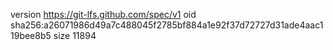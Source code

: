 version https://git-lfs.github.com/spec/v1
oid sha256:a26071986d49a7c488045f2785bf884a1e92f37d72727d31ade4aac119bee8b5
size 11894
